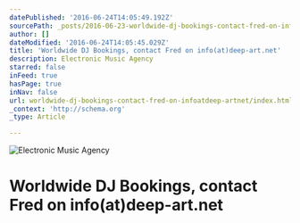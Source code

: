 ```yaml
---
datePublished: '2016-06-24T14:05:49.192Z'
sourcePath: _posts/2016-06-23-worldwide-dj-bookings-contact-fred-on-infoatdeep-artnet.md
author: []
dateModified: '2016-06-24T14:05:45.029Z'
title: 'Worldwide DJ Bookings, contact Fred on info(at)deep-art.net'
description: Electronic Music Agency
starred: false
inFeed: true
hasPage: true
inNav: false
url: worldwide-dj-bookings-contact-fred-on-infoatdeep-artnet/index.html
_context: 'http://schema.org'
_type: Article

---
```

![Electronic Music Agency](https://the-grid-user-content.s3-us-west-2.amazonaws.com/1d4564b9-cea6-4a45-b087-fa4529700de8.jpg)

# Worldwide DJ Bookings, contact Fred on **info(at)deep-art.net**